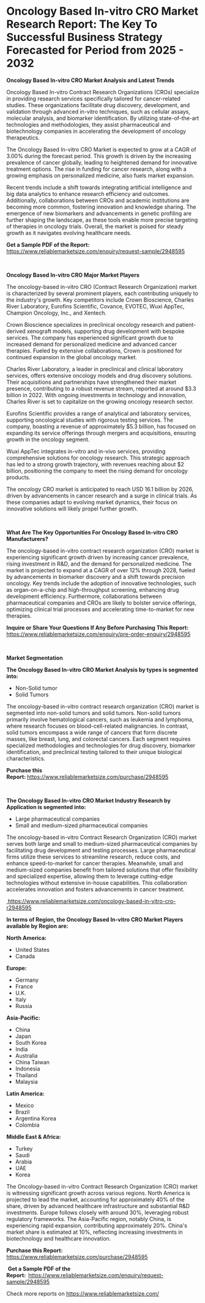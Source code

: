 <p><h1>Oncology Based In-vitro CRO Market Research Report: The Key To Successful Business Strategy Forecasted for Period from 2025 - 2032</h1></p><p><strong>Oncology Based In-vitro CRO Market Analysis and Latest Trends</strong></p>
<p><p>Oncology Based In-vitro Contract Research Organizations (CROs) specialize in providing research services specifically tailored for cancer-related studies. These organizations facilitate drug discovery, development, and validation through advanced in-vitro techniques, such as cellular assays, molecular analysis, and biomarker identification. By utilizing state-of-the-art technologies and methodologies, they assist pharmaceutical and biotechnology companies in accelerating the development of oncology therapeutics.</p><p>The Oncology Based In-vitro CRO Market is expected to grow at a CAGR of 3.00% during the forecast period. This growth is driven by the increasing prevalence of cancer globally, leading to heightened demand for innovative treatment options. The rise in funding for cancer research, along with a growing emphasis on personalized medicine, also fuels market expansion. </p><p>Recent trends include a shift towards integrating artificial intelligence and big data analytics to enhance research efficiency and outcomes. Additionally, collaborations between CROs and academic institutions are becoming more common, fostering innovation and knowledge sharing. The emergence of new biomarkers and advancements in genetic profiling are further shaping the landscape, as these tools enable more precise targeting of therapies in oncology trials. Overall, the market is poised for steady growth as it navigates evolving healthcare needs.</p></p>
<p><strong>Get a Sample PDF of the Report:&nbsp;</strong> <a href="https://www.reliablemarketsize.com/enquiry/request-sample/2948595?utm_campaign=2439&utm_medium=2&utm_source=Github&utm_content=ia&utm_term=12032025&utm_id=oncology-based-in-vitro-cro">https://www.reliablemarketsize.com/enquiry/request-sample/2948595</a></p>
<p>&nbsp;</p>
<p><strong>Oncology Based In-vitro CRO Major Market Players</strong></p>
<p><p>The oncology-based in-vitro CRO (Contract Research Organization) market is characterized by several prominent players, each contributing uniquely to the industry's growth. Key competitors include Crown Bioscience, Charles River Laboratory, Eurofins Scientific, Covance, EVOTEC, Wuxi AppTec, Champion Oncology, Inc., and Xentech.</p><p>Crown Bioscience specializes in preclinical oncology research and patient-derived xenograft models, supporting drug development with bespoke services. The company has experienced significant growth due to increased demand for personalized medicine and advanced cancer therapies. Fueled by extensive collaborations, Crown is positioned for continued expansion in the global oncology market.</p><p>Charles River Laboratory, a leader in preclinical and clinical laboratory services, offers extensive oncology models and drug discovery solutions. Their acquisitions and partnerships have strengthened their market presence, contributing to a robust revenue stream, reported at around $3.3 billion in 2022. With ongoing investments in technology and innovation, Charles River is set to capitalize on the growing oncology research sector.</p><p>Eurofins Scientific provides a range of analytical and laboratory services, supporting oncological studies with rigorous testing services. The company, boasting a revenue of approximately $5.3 billion, has focused on expanding its service offerings through mergers and acquisitions, ensuring growth in the oncology segment.</p><p>Wuxi AppTec integrates in-vitro and in-vivo services, providing comprehensive solutions for oncology research. This strategic approach has led to a strong growth trajectory, with revenues reaching about $2 billion, positioning the company to meet the rising demand for oncology products.</p><p>The oncology CRO market is anticipated to reach USD 16.1 billion by 2026, driven by advancements in cancer research and a surge in clinical trials. As these companies adapt to evolving market dynamics, their focus on innovative solutions will likely propel further growth.</p></p>
<p>&nbsp;</p>
<p><strong>What Are The Key Opportunities For Oncology Based In-vitro CRO Manufacturers?</strong></p>
<p><p>The oncology-based in-vitro contract research organization (CRO) market is experiencing significant growth driven by increasing cancer prevalence, rising investment in R&D, and the demand for personalized medicine. The market is projected to expand at a CAGR of over 12% through 2028, fueled by advancements in biomarker discovery and a shift towards precision oncology. Key trends include the adoption of innovative technologies, such as organ-on-a-chip and high-throughput screening, enhancing drug development efficiency. Furthermore, collaborations between pharmaceutical companies and CROs are likely to bolster service offerings, optimizing clinical trial processes and accelerating time-to-market for new therapies.</p></p>
<p><strong>Inquire or Share Your Questions If Any Before Purchasing This Report:</strong> <a href="https://www.reliablemarketsize.com/enquiry/pre-order-enquiry/2948595?utm_campaign=2439&utm_medium=2&utm_source=Github&utm_content=ia&utm_term=12032025&utm_id=oncology-based-in-vitro-cro">https://www.reliablemarketsize.com/enquiry/pre-order-enquiry/2948595</a></p>
<p>&nbsp;</p>
<p><strong>Market Segmentation</strong></p>
<p><strong>The Oncology Based In-vitro CRO Market Analysis by types is segmented into:</strong></p>
<p><ul><li>Non-Solid tumor</li><li> Solid Tumors</li></ul></p>
<p><p>The oncology-based in-vitro contract research organization (CRO) market is segmented into non-solid tumors and solid tumors. Non-solid tumors primarily involve hematological cancers, such as leukemia and lymphoma, where research focuses on blood-cell-related malignancies. In contrast, solid tumors encompass a wide range of cancers that form discrete masses, like breast, lung, and colorectal cancers. Each segment requires specialized methodologies and technologies for drug discovery, biomarker identification, and preclinical testing tailored to their unique biological characteristics.</p></p>
<p><strong>Purchase this Report:&nbsp;</strong><a href="https://www.reliablemarketsize.com/purchase/2948595?utm_campaign=2439&utm_medium=2&utm_source=Github&utm_content=ia&utm_term=12032025&utm_id=oncology-based-in-vitro-cro">https://www.reliablemarketsize.com/purchase/2948595</a></p>
<p>&nbsp;</p>
<p><strong>The Oncology Based In-vitro CRO Market Industry Research by Application is segmented into:</strong></p>
<p><ul><li>Large pharmaceutical companies</li><li> Small and medium-sized pharmaceutical companies</li></ul></p>
<p><p>The oncology-based in-vitro Contract Research Organization (CRO) market serves both large and small to medium-sized pharmaceutical companies by facilitating drug development and testing processes. Large pharmaceutical firms utilize these services to streamline research, reduce costs, and enhance speed-to-market for cancer therapies. Meanwhile, small and medium-sized companies benefit from tailored solutions that offer flexibility and specialized expertise, allowing them to leverage cutting-edge technologies without extensive in-house capabilities. This collaboration accelerates innovation and fosters advancements in cancer treatment.</p></p>
<p><a href="https://www.reliablemarketsize.com/oncology-based-in-vitro-cro-r2948595?utm_campaign=2439&utm_medium=2&utm_source=Github&utm_content=ia&utm_term=12032025&utm_id=oncology-based-in-vitro-cro">&nbsp;https://www.reliablemarketsize.com/oncology-based-in-vitro-cro-r2948595</a></p>
<p><strong>In terms of Region, the Oncology Based In-vitro CRO Market Players available by Region are:</strong></p>
<p>
    <p> <strong> North America: </strong>
        <ul>
            <li>United States</li>
            <li>Canada</li>
        </ul>
        </p> 
    <p> <strong> Europe: </strong>
        <ul>
            <li>Germany</li>
            <li>France</li>
            <li>U.K.</li>
            <li>Italy</li>
            <li>Russia</li>
        </ul>
        </p> 
    <p> <strong> Asia-Pacific: </strong>
        <ul>
            <li>China</li>
            <li>Japan</li>
            <li>South Korea</li>
            <li>India</li>
            <li>Australia</li>
            <li>China Taiwan</li>
            <li>Indonesia</li>
            <li>Thailand</li>
            <li>Malaysia</li>
        </ul>
        </p> 
    <p> <strong> Latin America: </strong>
        <ul>
            <li>Mexico</li>
            <li>Brazil</li>
            <li>Argentina Korea</li>
            <li>Colombia</li>
        </ul>
        </p> 
    <p> <strong> Middle East & Africa: </strong>
        <ul>
            <li>Turkey</li>
            <li>Saudi</li>
            <li>Arabia</li>
            <li>UAE</li>
            <li>Korea</li>
        </ul>
    </p>
    </p>
<p><p>The Oncology-based in-vitro Contract Research Organization (CRO) market is witnessing significant growth across various regions. North America is projected to lead the market, accounting for approximately 40% of the share, driven by advanced healthcare infrastructure and substantial R&D investments. Europe follows closely with around 30%, leveraging robust regulatory frameworks. The Asia-Pacific region, notably China, is experiencing rapid expansion, contributing approximately 20%. China's market share is estimated at 10%, reflecting increasing investments in biotechnology and healthcare innovation.</p></p>
<p><strong>Purchase this Report: </strong><a href="https://www.reliablemarketsize.com/purchase/2948595?utm_campaign=2439&utm_medium=2&utm_source=Github&utm_content=ia&utm_term=12032025&utm_id=oncology-based-in-vitro-cro">https://www.reliablemarketsize.com/purchase/2948595</a></p>
<p>&nbsp;<strong>Get a Sample PDF of the Report:&nbsp;&nbsp;</strong><a href="https://www.reliablemarketsize.com/enquiry/request-sample/2948595?utm_campaign=2439&utm_medium=2&utm_source=Github&utm_content=ia&utm_term=12032025&utm_id=oncology-based-in-vitro-cro">https://www.reliablemarketsize.com/enquiry/request-sample/2948595</a></p>
<p><strong></strong></p>
<p>Check more reports on <a href="https://www.reliablemarketsize.com/?utm_campaign=2439&utm_medium=2&utm_source=Github&utm_content=ia&utm_term=12032025&utm_id=oncology-based-in-vitro-cro">https://www.reliablemarketsize.com/</a></p>